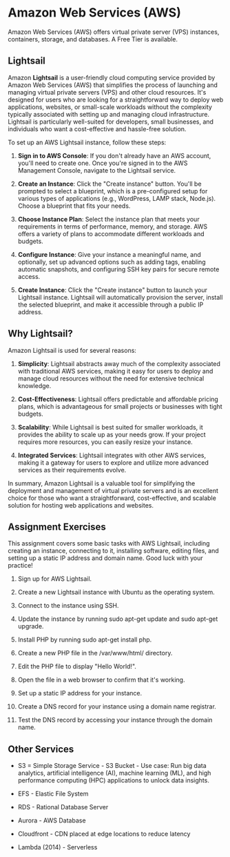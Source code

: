 # Amazon Web Services (AWS)

Amazon Web Services (AWS) offers virtual private server (VPS) instances, containers, storage, and databases.  A Free Tier is available.


## Lightsail 

Amazon **Lightsail** is a user-friendly cloud computing service provided by Amazon Web Services (AWS) that simplifies the process of launching and managing virtual private servers (VPS) and other cloud resources. It's designed for users who are looking for a straightforward way to deploy web applications, websites, or small-scale workloads without the complexity typically associated with setting up and managing cloud infrastructure. Lightsail is particularly well-suited for developers, small businesses, and individuals who want a cost-effective and hassle-free solution.

To set up an AWS Lightsail instance, follow these steps:

1. **Sign in to AWS Console**: If you don't already have an AWS account, you'll need to create one. Once you're signed in to the AWS Management Console, navigate to the Lightsail service.

2. **Create an Instance**: Click the "Create instance" button. You'll be prompted to select a blueprint, which is a pre-configured setup for various types of applications (e.g., WordPress, LAMP stack, Node.js). Choose a blueprint that fits your needs.

3. **Choose Instance Plan**: Select the instance plan that meets your requirements in terms of performance, memory, and storage. AWS offers a variety of plans to accommodate different workloads and budgets.

4. **Configure Instance**: Give your instance a meaningful name, and optionally, set up advanced options such as adding tags, enabling automatic snapshots, and configuring SSH key pairs for secure remote access.

5. **Create Instance**: Click the "Create instance" button to launch your Lightsail instance. Lightsail will automatically provision the server, install the selected blueprint, and make it accessible through a public IP address.



## Why Lightsail?

Amazon Lightsail is used for several reasons:

1. **Simplicity**: Lightsail abstracts away much of the complexity associated with traditional AWS services, making it easy for users to deploy and manage cloud resources without the need for extensive technical knowledge.

2. **Cost-Effectiveness**: Lightsail offers predictable and affordable pricing plans, which is advantageous for small projects or businesses with tight budgets.

3. **Scalability**: While Lightsail is best suited for smaller workloads, it provides the ability to scale up as your needs grow. If your project requires more resources, you can easily resize your instance.

4. **Integrated Services**: Lightsail integrates with other AWS services, making it a gateway for users to explore and utilize more advanced services as their requirements evolve.


In summary, Amazon Lightsail is a valuable tool for simplifying the deployment and management of virtual private servers and is an excellent choice for those who want a straightforward, cost-effective, and scalable solution for hosting web applications and websites.
  


## Assignment Exercises

This assignment covers some basic tasks with AWS Lightsail, including creating an instance, connecting to it, installing software, editing files, and setting up a static IP address and domain name. Good luck with your practice!


1. Sign up for AWS Lightsail.

2. Create a new Lightsail instance with Ubuntu as the operating system.

3. Connect to the instance using SSH.

4. Update the instance by running sudo apt-get update and sudo apt-get upgrade.

5. Install PHP by running sudo apt-get install php.

6. Create a new PHP file in the /var/www/html/ directory.

7. Edit the PHP file to display "Hello World!".

8. Open the file in a web browser to confirm that it's working.

9. Set up a static IP address for your instance.

10. Create a DNS record for your instance using a domain name registrar.

11. Test the DNS record by accessing your instance through the domain name.



## Other Services


* S3 = Simple Storage Service
        - S3 Bucket
        - Use case: Run big data analytics, artificial intelligence (AI), machine learning (ML), and high performance computing (HPC) applications to unlock data insights.


* EFS - Elastic File System
    
* RDS - Rational Database Server 
    
* Aurora - AWS Database
    
* Cloudfront - CDN placed at edge locations to reduce latency
    
* Lambda (2014) - Serverless     
